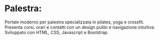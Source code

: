 # Palestra:
Portale moderno per palestra specializzata in pilates, yoga e crossfit. Presenta corsi, orari e contatti con un design pulito e navigazione intuitiva. Sviluppato con HTML, CSS, Javascript e Bootstrap.